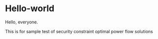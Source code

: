 # Hello-world

Hello, everyone.

This is for sample test of security constraint optimal power flow solutions
